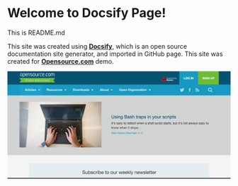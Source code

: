 # Welcome to Docsify Page!

This is README.md

This site was created using [**Docsify**](https://docsify.js.org), which is an open source documentation site generator, and imported in GitHub page. This site was created for [**Opensource.com**](https://opensource.com) demo.

![Welcome to Opensource.com](./images/cover.jpg)

